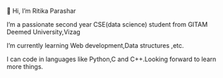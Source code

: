 👋 Hi, I’m Ritika Parashar 

 I’m a passionate second year CSE(data science) student from GITAM Deemed University,Vizag

 I’m currently learning Web development,Data structures ,etc.

 I can code in languages like Python,C and C++.Looking forward to learn more things.
